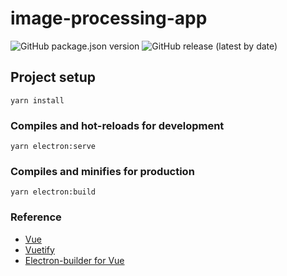# image-processing-app

![GitHub package.json version](https://img.shields.io/github/package-json/v/hummingengineer/image-processing-app)
![GitHub release (latest by date)](https://img.shields.io/github/v/release/hummingengineer/image-processing-app?color=blue)

## Project setup
```
yarn install
```

### Compiles and hot-reloads for development
```
yarn electron:serve
```

### Compiles and minifies for production
```
yarn electron:build
```

### Reference
* [Vue](https://github.com/vuejs/vue)
* [Vuetify](https://github.com/vuetifyjs/vuetify)
* [Electron-builder for Vue](https://github.com/nklayman/vue-cli-plugin-electron-builder)
